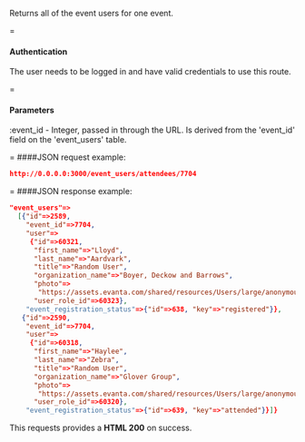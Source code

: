 <!-- --- title: GET /event_users/attendees/:event_id -->

Returns all of the event users for one event.

=
#### Authentication

The user needs to be logged in and have valid credentials to use this route.

=
#### Parameters

:event_id - Integer, passed in through the URL. Is derived from the 'event_id' field on the 'event_users' table.

=
####JSON request example:
```json
http://0.0.0.0:3000/event_users/attendees/7704
```

=
####JSON response example:

```json
"event_users"=>
  [{"id"=>2589,
    "event_id"=>7704,
    "user"=>
     {"id"=>60321,
      "first_name"=>"Lloyd",
      "last_name"=>"Aardvark",
      "title"=>"Random User",
      "organization_name"=>"Boyer, Deckow and Barrows",
      "photo"=>
       "https://assets.evanta.com/shared/resources/Users/large/anonymous2.jpg",
      "user_role_id"=>60323},
    "event_registration_status"=>{"id"=>638, "key"=>"registered"}},
   {"id"=>2590,
    "event_id"=>7704,
    "user"=>
     {"id"=>60318,
      "first_name"=>"Haylee",
      "last_name"=>"Zebra",
      "title"=>"Random User",
      "organization_name"=>"Glover Group",
      "photo"=>
       "https://assets.evanta.com/shared/resources/Users/large/anonymous2.jpg",
      "user_role_id"=>60320},
    "event_registration_status"=>{"id"=>639, "key"=>"attended"}}]}
```

This requests provides a <strong>HTML 200</strong> on success.
